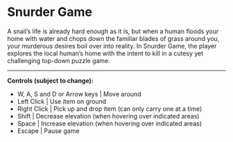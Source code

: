 # Snurder Game

A snail’s life is already hard enough as it is, but when a human floods your home with water and chops down the familiar blades of grass around you, your murderous desires boil over into reality. In Snurder Game, the player explores the local human’s home with the intent to kill in a cutesy yet challenging top-down puzzle game. 


---
**Controls (subject to change):**
- W, A, S and D or Arrow keys | Move around
- Left Click | Use item on ground
- Right Click | Pick up and drop item (can only carry one at a time)
- Shift | Decrease elevation (when hovering over indicated areas)
- Space | Increase elevation (when hovering over indicated areas)
- Escape | Pause game
